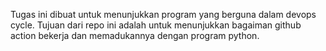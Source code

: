 Tugas ini dibuat untuk menunjukkan program yang berguna dalam devops cycle. Tujuan dari repo ini adalah untuk menunjukkan bagaiman github action bekerja dan memadukannya dengan program python.

